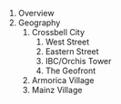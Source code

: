 1. Overview
2. Geography
	1. Crossbell City
		1. West Street
		2. Eastern Street
		3. IBC/Orchis Tower
		4. The Geofront
	2. Armorica Village
	3. Mainz Village